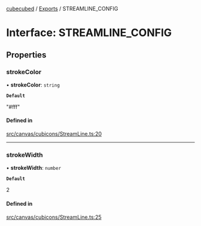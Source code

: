 [cubecubed](/reference/README.md) / [Exports](/reference/modules.md) / STREAMLINE\_CONFIG

# Interface: STREAMLINE\_CONFIG

## Properties

### strokeColor

• **strokeColor**: `string`

**`Default`**

"#fff"

#### Defined in

[src/canvas/cubicons/StreamLine.ts:20](https://github.com/imaphatduc/cubecubed/blob/ec15a85/src/canvas/cubicons/StreamLine.ts#L20)

___

### strokeWidth

• **strokeWidth**: `number`

**`Default`**

2

#### Defined in

[src/canvas/cubicons/StreamLine.ts:25](https://github.com/imaphatduc/cubecubed/blob/ec15a85/src/canvas/cubicons/StreamLine.ts#L25)
